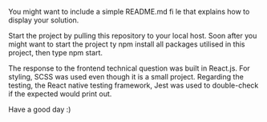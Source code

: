 You might want to include a simple README.md fi le that explains how to display your solution.

Start the project by pulling this repository to your local host. Soon after you might want to start the project ty npm install all packages utilised in this project, then type npm start.

The response to the frontend technical question was built in React.js. For styling, SCSS was used even though it is a small project. Regarding the testing, the React native testing framework, Jest was used to double-check if the expected would print out.

Have a good day :)
